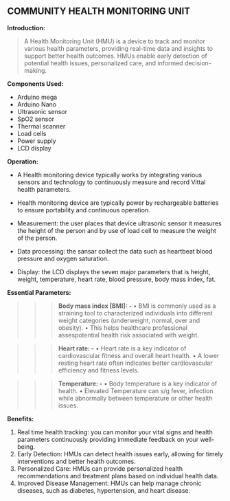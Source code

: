 COMMUNITY HEALTH MONITORING UNIT
-
**Introduction:**

>A Health Monitoring Unit (HMU) is a device to track and monitor various health parameters, providing real-time data and insights to support better health outcomes. HMUs enable early detection of potential health issues, personalized care, and informed decision-making.

**Components Used:**

*	Arduino mega 
*	Arduino Nano 
*	Ultrasonic sensor 
*	SpO2 sensor 
*	Thermal scanner
*	Load cells 
*	Power supply 
*	LCD display


**Operation:**

*	A Health monitoring device typically works by integrating various sensors and technology to continuously measure and record Vittal health parameters. 

*	Health monitoring device are typically power by rechargeable batteries to ensure portability and continuous operation. 

*	Measurement: the user places that device ultrasonic sensor it measures the height of the person and by use of load cell to measure the weight of the person. 

*	Data processing: the sansar collect the data such as heartbeat blood pressure and oxygen saturation. 

*	Display: the LCD displays the seven major parameters that is height, weight, temperature, heart rate, blood pressure, body mass index, fat.

**Essential Parameters:**

>>>**Body mass index [BMI]: -**
• BMI is commonly used as a straining tool to characterized individuals into different weight categories (underweight, normal, over and obesity).
• This helps healthcare professional assespotential health risk associated with weight. 

>>>**Heart rate: -**
• Heart rate is a key indicator of cardiovascular fitness and overall heart health. 
• A lower resting heart rate often indicates better cardiovascular efficiency and fitness levels. 

>>>**Temperature: -**
• Body temperature is a key indicator of health.
• Elevated Temperature can s/g fever, infection while abnormally between temperature or other health issues.

**Benefits:**

1. Real time health tracking: you can monitor your vital signs and health parameters continuously providing immediate feedback on your well-being.
2. Early Detection: HMUs can detect health issues early, allowing for timely interventions and better health outcomes.
2. Personalized Care: HMUs can provide personalized health recommendations and treatment plans based on individual health data.
3. Improved Disease Management: HMUs can help manage chronic diseases, such as diabetes, hypertension, and heart disease.
